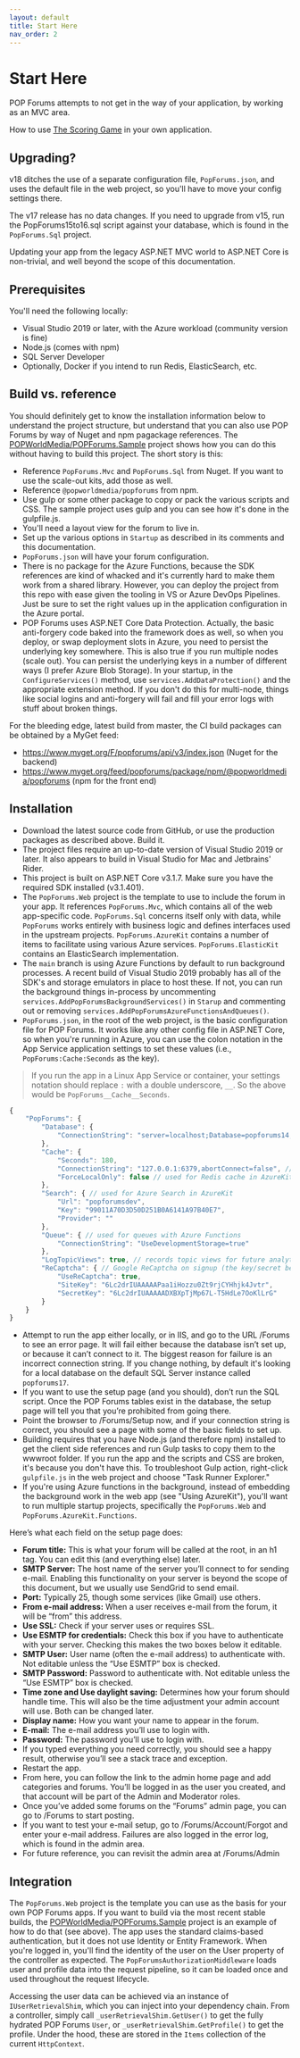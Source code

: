 ```yaml
---
layout: default
title: Start Here
nav_order: 2
---
```

# Start Here

POP Forums attempts to not get in the way of your application, by working as an MVC area.

How to use [The Scoring Game](scoringgame.md) in your own application.

## Upgrading?

v18 ditches the use of a separate configuration file, `PopForums.json`, and uses the default file in the web project, so you'll have to move your config settings there.

The v17 release has no data changes. If you need to upgrade from v15, run the PopForums15to16.sql script against your database, which is found in the `PopForums.Sql` project.

Updating your app from the legacy ASP.NET MVC world to ASP.NET Core is non-trivial, and well beyond the scope of this documentation.

## Prerequisites
You'll need the following locally:
* Visual Studio 2019 or later, with the Azure workload (community version is fine)
* Node.js (comes with npm)
* SQL Server Developer
* Optionally, Docker if you intend to run Redis, ElasticSearch, etc.

## Build vs. reference

You should definitely get to know the installation information below to understand the project structure, but understand that you can also use POP Forums by way of Nuget and npm pagackage references. The [POPWorldMedia/POPForums.Sample](https://github.com/POPWorldMedia/POPForums.Sample) project shows how you can do this without having to build this project. The short story is this:
* Reference `PopForums.Mvc` and `PopForums.Sql` from Nuget. If you want to use the scale-out kits, add those as well.
* Reference `@popworldmedia/popforums` from npm.
* Use gulp or some other package to copy or pack the various scripts and CSS. The sample project uses gulp and you can see how it's done in the gulpfile.js.
* You'll need a layout view for the forum to live in.
* Set up the various options in `Startup` as described in its comments and this documentation.
* `PopForums.json` will have your forum configuration.
* There is no package for the Azure Functions, because the SDK references are kind of whacked and it's currently hard to make them work from a shared library. However, you can deploy the project from this repo with ease given the tooling in VS or Azure DevOps Pipelines. Just be sure to set the right values up in the application configuration in the Azure portal.
* POP Forums uses ASP.NET Core Data Protection. Actually, the basic anti-forgery code baked into the framework does as well, so when you deploy, or swap deployment slots in Azure, you need to persist the underlying key somewhere. This is also true if you run multiple nodes (scale out). You can persist the underlying keys in a number of different ways (I prefer Azure Blob Storage). In your startup, in the `ConfigureServices()` method, use `services.AddDataProtection()` and the appropriate extension method. If you don't do this for multi-node, things like social logins and anti-forgery will fail and fill your error logs with stuff about broken things.

For the bleeding edge, latest build from master, the CI build packages can be obtained by a MyGet feed:
* https://www.myget.org/F/popforums/api/v3/index.json (Nuget for the backend)
* https://www.myget.org/feed/popforums/package/npm/@popworldmedia/popforums (npm for the front end)

## Installation

* Download the latest source code from GitHub, or use the production packages as described above. Build it.
* The project files require an up-to-date version of Visual Studio 2019 or later. It also appears to build in Visual Studio for Mac and Jetbrains' Rider.
* This project is built on ASP.NET Core v3.1.7. Make sure you have the required SDK installed (v3.1.401).
* The `PopForums.Web` project is the template to use to include the forum in your app. It references `PopForums.Mvc`, which contains all of the web app-specific code. `PopForums.Sql` concerns itself only with data, while `PopForums` works entirely with business logic and defines interfaces used in the upstream projects. `PopForums.AzureKit` contains a number of items to facilitate using various Azure services. `PopForums.ElasticKit` contains an ElasticSearch implementation.
* The `main` branch is using Azure Functions by default to run background processes. A recent build of Visual Studio 2019 probably has all of the SDK's and storage emulators in place to host these. If not, you can run the background things in-process by uncommenting `services.AddPopForumsBackgroundServices()` in `Starup` and commenting out or removing `services.AddPopForumsAzureFunctionsAndQueues()`.
* `PopForums.json`, in the root of the web project, is the basic configuration file for POP Forums. It works like any other config file in ASP.NET Core, so when you're running in Azure, you can use the colon notation in the App Service application settings to set these values (i.e., `PopForums:Cache:Seconds` as the key).

> If you run the app in a Linux App Service or container, your settings notation should replace `:` with a double underscore, `__`. So the above would be `PopForums__Cache__Seconds`.
```js
{
	"PopForums": {
		"Database": {
			"ConnectionString": "server=localhost;Database=popforums14;Trusted_Connection=True;"
		},
		"Cache": {
			"Seconds": 180,
			"ConnectionString": "127.0.0.1:6379,abortConnect=false", // used for Redis cache in AzureKit
			"ForceLocalOnly": false // used for Redis cache in AzureKit
		},
		"Search": { // used for Azure Search in AzureKit
			"Url": "popforumsdev",
			"Key": "99011A70D3D50D251B0A6141A97B40E7",
			"Provider": ""
		},
		"Queue": { // used for queues with Azure Functions
			"ConnectionString": "UseDevelopmentStorage=true"
		},
		"LogTopicViews": true, // records topic views for future analytics
		"ReCaptcha": { // Google ReCaptcha on signup (the key/secret below works on localhost)
			"UseReCaptcha": true,
			"SiteKey": "6Lc2drIUAAAAAPaa1iHozzu0Zt9rjCYHhjk4Jvtr",
			"SecretKey": "6Lc2drIUAAAAADXBXpTjMp67L-T5HdLe7OoKlLrG"
		}
	}
}
```
* Attempt to run the app either locally, or in IIS, and go to the URL /Forums to see an error page. It will fail either because the database isn’t set up, or because it can’t connect to it. The biggest reason for failure is an incorrect connection string. If you change nothing, by default it's looking for a local database on the default SQL Server instance called `popforums17`.
* If you want to use the setup page (and you should), don’t run the SQL script. Once the POP Forums tables exist in the database, the setup page will tell you that you’re prohibited from going there.
* Point the browser to /Forums/Setup now, and if your connection string is correct, you should see a page with some of the basic fields to set up.
* Building requires that you have Node.js (and therefore npm) installed to get the client side references and run Gulp tasks to copy them to the wwwroot folder. If you run the app and the scripts and CSS are broken, it's because you don't have this. To troubleshoot Gulp action, right-click `gulpfile.js` in the web project and choose "Task Runner Explorer."
* If you're using Azure functions in the background, instead of embedding the background work in the web app (see "Using AzureKit"), you'll want to run multiple startup projects, specifically the `PopForums.Web` and `PopForums.AzureKit.Functions`.

Here’s what each field on the setup page does: 
* **Forum title:** This is what your forum will be called at the root, in an h1 tag. You can edit this (and everything else) later.
* **SMTP Server:** The host name of the server you’ll connect to for sending e-mail. Enabling this functionality on your server is beyond the scope of this document, but we usually use SendGrid to send email.
* **Port:** Typically 25, though some services (like Gmail) use others.
* **From e-mail address:** When a user receives e-mail from the forum, it will be “from” this address.
* **Use SSL:** Check if your server uses or requires SSL.
* **Use ESMTP for credentials:** Check this box if you have to authenticate with your server. Checking this makes the two boxes below it editable.
* **SMTP User:** User name (often the e-mail address) to authenticate with. Not editable unless the “Use ESMTP” box is checked.
* **SMTP Password:** Password to authenticate with. Not editable unless the “Use ESMTP” box is checked.
* **Time zone and Use daylight saving:** Determines how your forum should handle time. This will also be the time adjustment your admin account will use. Both can be changed later.
* **Display name:** How you want your name to appear in the forum.
* **E-mail:** The e-mail address you’ll use to login with.
* **Password:** The password you’ll use to login with.
* If you typed everything you need correctly, you should see a happy result, otherwise you’ll see a stack trace and exception.
* Restart the app.
* From here, you can follow the link to the admin home page and add categories and forums. You’ll be logged in as the user you created, and that account will be part of the Admin and Moderator roles.
* Once you’ve added some forums on the “Forums” admin page, you can go to /Forums to start posting.
* If you want to test your e-mail setup, go to /Forums/Account/Forgot and enter your e-mail address. Failures are also logged in the error log, which is found in the admin area.
* For future reference, you can revisit the admin area at /Forums/Admin

## Integration

The `PopForums.Web` project is the template you can use as the basis for your own POP Forums apps. If you want to build via the most recent stable builds, the [POPWorldMedia/POPForums.Sample](https://github.com/POPWorldMedia/POPForums.Sample) project is an example of how to do that (see above). The app uses the standard claims-based authentication, but it does not use Identity or Entity Framework. When you're logged in, you'll find the identity of the user on the User property of the controller as expected. The `PopForumsAuthorizationMiddleware` loads user and profile data into the request pipeline, so it can be loaded once and used throughout the request lifecycle.

Accessing the user data can be achieved via an instance of `IUserRetrievalShim`, which you can inject into your dependency chain. From a controller, simply call `_userRetrievalShim.GetUser()` to get the fully hydrated POP Forums `User`, or `_userRetrievalShim.GetProfile()` to get the profile. Under the hood, these are stored in the `Items` collection of the current `HttpContext`.
